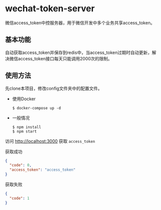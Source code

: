 # wechat-token-server

微信access_token中控服务器，用于微信开发中多个业务共享access_token。

## 基本功能

自动获取access_token并保存到redis中，当access_token过期时自动更新，解决微信access_token接口每天只能调用2000次的限制。

## 使用方法

先clone本项目，修改config文件夹中的配置文件。

- 使用Docker

  ```shell
  $ docker-compose up -d
  ```

- 一般情况

  ```shell
  $ npm install
  $ npm start
  ```

访问 [http://localhost:3000](http://localhost:3000/) 获取 `access_token`

获取成功

```json
{
  "code": 0,
  "access_token": "access_token"
}
```

获取失败

```json
{
  "code": 1
}
```

